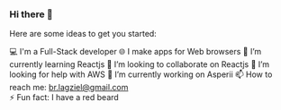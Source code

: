 ### Hi there 👋


Here are some ideas to get you started:

💻 I'm a Full-Stack developer
🌐 I make apps for Web browsers
🌱 I’m currently learning Reactjs
👯 I’m looking to collaborate on Reactjs
🤔 I’m looking for help with AWS
🔭 I’m currently working on Asperii
📫 How to reach me: br.lagziel@gmail.com  
⚡ Fun fact: I have a red beard


